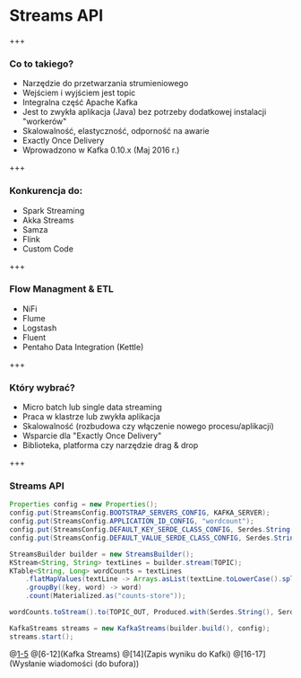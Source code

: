 
# Streams API

+++
### Co to takiego?
* Narzędzie do przetwarzania strumieniowego
* Wejściem i wyjściem jest topic
* Integralna część Apache Kafka
* Jest to zwykła aplikacja (Java) bez potrzeby dodatkowej instalacji "workerów"
* Skalowalność, elastyczność, odporność na awarie
* Exactly Once Delivery
* Wprowadzono w Kafka 0.10.x (Maj 2016 r.)



+++
### Konkurencja do:
* Spark Streaming
* Akka Streams
* Samza
* Flink
* Custom Code



+++
### Flow Managment & ETL
* NiFi
* Flume
* Logstash
* Fluent
* Pentaho Data Integration (Kettle)



+++
### Który wybrać?
* Micro batch lub single data streaming
* Praca w klastrze lub zwykła aplikacja
* Skalowalność (rozbudowa czy włączenie nowego procesu/aplikacji)
* Wsparcie dla "Exactly Once Delivery"
* Biblioteka, platforma czy narzędzie drag & drop



+++
### Streams API
~~~java
Properties config = new Properties();
config.put(StreamsConfig.BOOTSTRAP_SERVERS_CONFIG, KAFKA_SERVER);
config.put(StreamsConfig.APPLICATION_ID_CONFIG, "wordcount");
config.put(StreamsConfig.DEFAULT_KEY_SERDE_CLASS_CONFIG, Serdes.String().getClass().getName());
config.put(StreamsConfig.DEFAULT_VALUE_SERDE_CLASS_CONFIG, Serdes.String().getClass().getName());

StreamsBuilder builder = new StreamsBuilder();
KStream<String, String> textLines = builder.stream(TOPIC);
KTable<String, Long> wordCounts = textLines
    .flatMapValues(textLine -> Arrays.asList(textLine.toLowerCase().split("\\W+")))
    .groupBy((key, word) -> word)
    .count(Materialized.as("counts-store"));

wordCounts.toStream().to(TOPIC_OUT, Produced.with(Serdes.String(), Serdes.Long()));

KafkaStreams streams = new KafkaStreams(builder.build(), config);
streams.start();
~~~
@[1-5](Konfiguracja)
@[6-12](Kafka Streams)
@[14](Zapis wyniku do Kafki)
@[16-17](Wysłanie wiadomości (do bufora))

